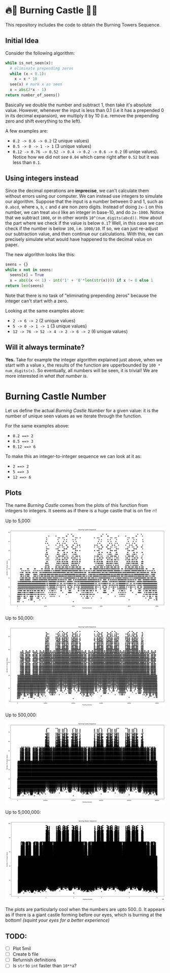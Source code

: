 # 🔥🏰 Burning Castle 🏰🔥
This repository includes the code to obtain the Burning Towers Sequence.

## Initial Idea
Consider the following algorithm:
```python
while is_not_seen(x):
  # eliminate prepending zeros
  while (x < 0.1):
    x = x * 10 
  see(x) # mark x as seen
  x = abs(2*x - 1) 
return number_of_seens()
```

Basically we double the number and subtract 1, then take it's absolute value. However, whenever the input is less than 0.1 (i.e it has a prepended 0 in its decimal expansion), we multiply it by 10 (i.e. remove the prepending zero and shift everything to the left). 

A few examples are:
- `0.2 -> 0.6 -> 0.2` (2 unique values)
- `0.5 -> 0 -> 1 -> 1` (3 unique values)
- `0.12 -> 0.76 -> 0.52 -> 0.4 -> 0.2 -> 0.6 -> 0.2` (6 uniqe values). Notice how we did not *see* `0.04` which came right after `0.52` but it was less than `0.1`.

## Using integers instead
Since the decimal operations are **imprecise**, we can't calculate them without errors using our computer. We can instead use integers to simulate our algorithm. Suppose that the input is a number between 0 and 1, such as `0.abcd`, where `a`, `b`, `c` and `d` are non zero digits. Instead of doing `2x-1` on this number, we can treat `abcd` like an integer in base-10, and do `2x-1000`. Notice that we subtract `1000`, or in other words `10^(num_digits(abcd))`. How about the part where we check if the value is below `0.1`? Well, in this case we can check if the number is below `100`, i.e. `1000/10`. If so, we can just re-adjust our subtraction value, and then continue our calculations. With this, we can precisely simulate what would have happened to the decimal value on paper.

The new algorithm looks like this:
```python
seens = {} 
while x not in seens:  
  seens[x] = True
  x = abs((x << 1) - int('1' + '0'*len(str(x)))) if x != 0 else 1     
return len(seens)
```
Note that there is no task of "eliminating prepending zeros" because the integer can't start with a zero.

Looking at the same examples above:
- `2 -> 6 -> 2` (2 unique values)
- `5 -> 0 -> 1 -> 1` (3 unique values)
- `12 -> 76 -> 52 -> 4 -> 2 -> 6 -> 2` (6 unique values)


## Will it always terminate?
**Yes.** Take for example the integer algorithm explained just above, when we start with a value `x`, the results of the function are upperbounded by `100 * num_digits(x)`. So eventually, all numbers will be seen, it is trivial! We are more interested in _what that number is_.

# Burning Castle Number
Let us define the actual _Burning Castle Number_ for a given value: it is the number of unique seen values as we iterate through the function. 

For the same examples above:
- `0.2 ==> 2`
- `0.5 ==> 3`
- `0.12 ==> 6`

To make this an integer-to-integer sequence we can look at it as:
- `2 ==> 2` 
- `5 ==> 3`
- `12 ==> 6`

## Plots
The name _Burning Castle_ comes from the plots of this function from integers to integers. It seems as if there is a huge castle that is on fire 🔥!

Up to 5,000:

![1](img/upto5000.png) 

Up to 50,000:

![2](img/upto50000.png) 

Up to 500,000:

![3](img/upto500000.png) 

Up to 5,000,000:

![4](img/upto5000000.png) 

The plots are particularly cool when the numbers are upto 500..0. It appears as if there is a giant castle forming before our eyes, which is burning at the bottom! _(squint your eyes for a better experience)_

## TODO:
- [ ] Plot 5mil
- [ ] Create b file
- [ ] Refurnish definitions
- [ ] Is `str` to `int` faster than `10**a`?